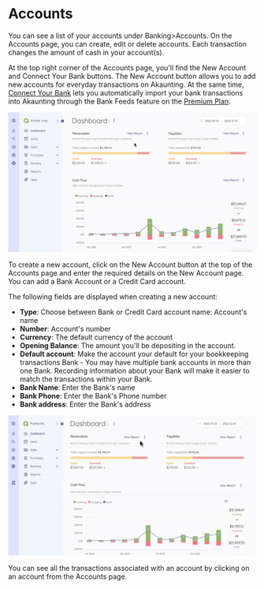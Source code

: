 Accounts
=========

You can see a list of your accounts under Banking>Accounts. On the Accounts page, you can create, edit or delete accounts. 
Each transaction changes the amount of cash in your account(s). 

At the top right corner of the Accounts page, you'll find the New Account and Connect Your Bank buttons. The New Account button allows you to add new accounts for everyday transactions on Akaunting. At the same time, [Connect Your Bank](https://akaunting.com/apps/bank-feeds) lets you automatically import your bank transactions into Akaunting through the Bank Feeds feature on the [Premium Plan](http://akaunting.com/plans).

![Accounts](_images/accounts.gif)

To create a new account, click on the New Account button at the top of the Accounts page and enter the required details on the New Account page. You can add a Bank Account or a Credit Card account.

The following fields are displayed when creating a new account:

- **Type**: Choose between Bank or Credit Card account name: Account's name
- **Number**: Account's number
- **Currency**: The default currency of the account
- **Opening Balance**: The amount you'll be depositing in the account.
- **Default account**: Make the account your default for your bookkeeping transactions
Bank - You may have multiple bank accounts in more than one Bank. Recording information about your Bank will make it easier to match the transactions within your Bank.
- **Bank Name**: Enter the Bank's name
- **Bank Phone**: Enter the Bank's Phone number
- **Bank address**: Enter the Bank's address

![Creating a new account](_images/accounts-add-new.gif)

You can see all the transactions associated with an account by clicking on an account from the Accounts page.
